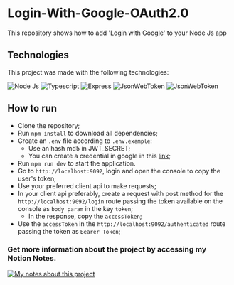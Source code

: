 # Login-With-Google-OAuth2.0

This repository shows how to add 'Login with Google' to your Node Js app

## Technologies

This project was made with the following technologies:

<img alt="Node Js" src="https://img.shields.io/badge/Node.js-339933?style=for-the-badge&logo=nodedotjs&logoColor=white" /> <img alt="Typescript" src="https://img.shields.io/badge/TypeScript-007ACC?style=for-the-badge&logo=typescript&logoColor=white" /> <img alt="Express" src="https://img.shields.io/badge/Express.js-000000?style=for-the-badge&logo=express&logoColor=white" /> <img alt="JsonWebToken" src="https://img.shields.io/badge/JWT-000000?style=for-the-badge&logo=JSON%20web%20tokens&logoColor=white" /> <img alt="JsonWebToken" src="https://img.shields.io/badge/Google_Cloud-4285F4?style=for-the-badge&logo=google-cloud&logoColor=white" />


## How to run

- Clone the repository;
- Run `npm install` to download all dependencies;
- Create an `.env` file according to `.env.example`:
  - Use an hash md5 in JWT_SECRET;
  - You can create a credential in google in this [link](https://console.cloud.google.com/apis/credentials);
- Run `npm run dev` to start the application.
- Go to `http://localhost:9092`, login and open the console to copy the user's token;
- Use your preferred client api to make requests;
- In your client api preferably, create a request with post method for the `http://localhost:9092/login` route passing the token available on the console as `body param` in the key `token`;
  - In the response, copy the `accessToken`;
- Use the `accessToken` in the `http://localhost:9092/authenticated` route passing the token as `Bearer Token`;

### Get more information about the project by accessing my Notion Notes.
[<img alt="My notes about this project" src="https://img.shields.io/badge/Notion-000000?style=for-the-badge&logo=notion&logoColor=white" />](https://heather-scourge-972.notion.site/Google-OAuth2-Node-js-3a557c097f214d918986dad572d3127f)
